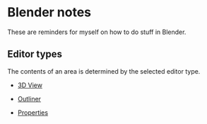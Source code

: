 # Blender notes

These are reminders for myself on how to do stuff in Blender.


## Editor types

The contents of an area is determined by the selected editor type.

- [3D View](./3D_view/)

- [Outliner](./Outliner/)

- [Properties](./Properties/)
